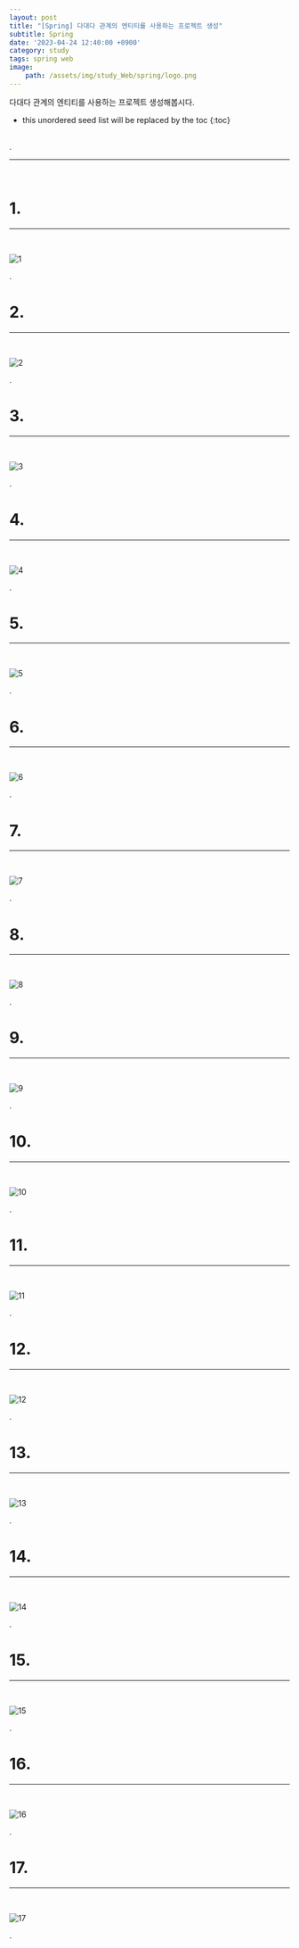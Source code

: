 ```yaml
---
layout: post
title: "[Spring] 다대다 관계의 엔티티를 사용하는 프로젝트 생성"
subtitle: Spring
date: '2023-04-24 12:40:00 +0900'
category: study
tags: spring web
image:
    path: /assets/img/study_Web/spring/logo.png
---
```


다대다 관계의 엔티티를 사용하는 프로젝트 생성해봅시다.

<!--more-->

* this unordered seed list will be replaced by the toc
{:toc}
<br>
.<br>

---
<br>

# 1. 
---
<br>

![1](/assets/img/study_Web/spring/2023-04-24-[Spring]_다대다_관계의_엔티티를_사용하는_프로젝트_생성/1.png)
<br>

.<br>

# 2. 
---
<br>

![2](/assets/img/study_Web/spring/2023-04-24-[Spring]_다대다_관계의_엔티티를_사용하는_프로젝트_생성/2.png)
<br>

.<br>


# 3. 
---
<br>

![3](/assets/img/study_Web/spring/2023-04-24-[Spring]_다대다_관계의_엔티티를_사용하는_프로젝트_생성/3.png)
<br>

.<br>

# 4. 
---
<br>

![4](/assets/img/study_Web/spring/2023-04-24-[Spring]_다대다_관계의_엔티티를_사용하는_프로젝트_생성/4.png)
<br>

.<br>

# 5. 
---
<br>

![5](/assets/img/study_Web/spring/2023-04-24-[Spring]_다대다_관계의_엔티티를_사용하는_프로젝트_생성/5.png)
<br>

.<br>

# 6. 
---
<br>

![6](/assets/img/study_Web/spring/2023-04-24-[Spring]_다대다_관계의_엔티티를_사용하는_프로젝트_생성/6.png)
<br>

.<br>

# 7. 
---
<br>

![7](/assets/img/study_Web/spring/2023-04-24-[Spring]_다대다_관계의_엔티티를_사용하는_프로젝트_생성/7.png)
<br>

.<br>

# 8. 
---
<br>

![8](/assets/img/study_Web/spring/2023-04-24-[Spring]_다대다_관계의_엔티티를_사용하는_프로젝트_생성/8.png)
<br>

.<br>

# 9. 
---
<br>

![9](/assets/img/study_Web/spring/2023-04-24-[Spring]_다대다_관계의_엔티티를_사용하는_프로젝트_생성/9.png)
<br>

.<br>

# 10.
---
<br>

![10](/assets/img/study_Web/spring/2023-04-24-[Spring]_다대다_관계의_엔티티를_사용하는_프로젝트_생성/10.png)
<br>

.<br>

# 11. 
---
<br>

![11](/assets/img/study_Web/spring/2023-04-24-[Spring]_다대다_관계의_엔티티를_사용하는_프로젝트_생성/11.png)
<br>

.<br>

# 12.
---
<br>

![12](/assets/img/study_Web/spring/2023-04-24-[Spring]_다대다_관계의_엔티티를_사용하는_프로젝트_생성/12.png)
<br>

.<br>



# 13.
---
<br>

![13](/assets/img/study_Web/spring/2023-04-24-[Spring]_다대다_관계의_엔티티를_사용하는_프로젝트_생성/13.png)
<br>

.<br>

# 14. 
---
<br>

![14](/assets/img/study_Web/spring/2023-04-24-[Spring]_다대다_관계의_엔티티를_사용하는_프로젝트_생성/14.png)
<br>

.<br>

# 15. 
---
<br>

![15](/assets/img/study_Web/spring/2023-04-24-[Spring]_다대다_관계의_엔티티를_사용하는_프로젝트_생성/15.png)
<br>

.<br>

# 16. 
---
<br>

![16](/assets/img/study_Web/spring/2023-04-24-[Spring]_다대다_관계의_엔티티를_사용하는_프로젝트_생성/16.png)
<br>

.<br>

# 17. 
---
<br>

![17](/assets/img/study_Web/spring/2023-04-24-[Spring]_다대다_관계의_엔티티를_사용하는_프로젝트_생성/17.png)
<br>

.<br>